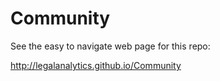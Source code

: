 # Community


See the easy to navigate web page for this repo: 

http://legalanalytics.github.io/Community
